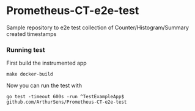 # Prometheus-CT-e2e-test

Sample repository to e2e test collection of Counter/Histogram/Summary created timestamps

### Running test

First build the instrumented app

```console
make docker-build
```

Now you can run the test with

```
go test -timeout 600s -run ^TestExampleApp$ github.com/ArthurSens/Prometheus-CT-e2e-test
```